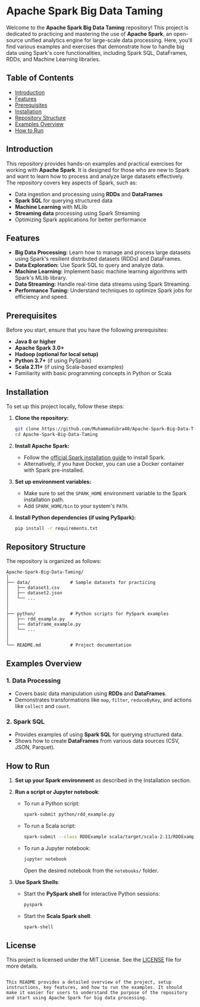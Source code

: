 # Apache Spark Big Data Taming

Welcome to the **Apache Spark Big Data Taming** repository! This project is dedicated to practicing and mastering the use of **Apache Spark**, an open-source unified analytics engine for large-scale data processing. Here, you'll find various examples and exercises that demonstrate how to handle big data using Spark's core functionalities, including Spark SQL, DataFrames, RDDs, and Machine Learning libraries.

## Table of Contents

- [Introduction](#introduction)
- [Features](#features)
- [Prerequisites](#prerequisites)
- [Installation](#installation)
- [Repository Structure](#repository-structure)
- [Examples Overview](#examples-overview)
- [How to Run](#how-to-run)

## Introduction

This repository provides hands-on examples and practical exercises for working with **Apache Spark**. It is designed for those who are new to Spark and want to learn how to process and analyze large datasets effectively. The repository covers key aspects of Spark, such as:

- Data ingestion and processing using **RDDs** and **DataFrames**
- **Spark SQL** for querying structured data
- **Machine Learning** with MLlib
- **Streaming data** processing using Spark Streaming
- Optimizing Spark applications for better performance

## Features

- **Big Data Processing:** Learn how to manage and process large datasets using Spark's resilient distributed datasets (RDDs) and DataFrames.
- **Data Exploration:** Use Spark SQL to query and analyze data.
- **Machine Learning:** Implement basic machine learning algorithms with Spark's MLlib library.
- **Data Streaming:** Handle real-time data streams using Spark Streaming.
- **Performance Tuning:** Understand techniques to optimize Spark jobs for efficiency and speed.

## Prerequisites

Before you start, ensure that you have the following prerequisites:

- **Java 8 or higher**
- **Apache Spark 3.0+**
- **Hadoop (optional for local setup)**
- **Python 3.7+** (if using PySpark)
- **Scala 2.11+** (if using Scala-based examples)
- Familiarity with basic programming concepts in Python or Scala

## Installation

To set up this project locally, follow these steps:

1. **Clone the repository:**
   ```bash
   git clone https://github.com/Muhammadibra40/Apache-Spark-Big-Data-Taming.git
   cd Apache-Spark-Big-Data-Taming
   ```

2. **Install Apache Spark:**
   - Follow the [official Spark installation guide](https://spark.apache.org/downloads.html) to install Spark.
   - Alternatively, if you have Docker, you can use a Docker container with Spark pre-installed.

3. **Set up environment variables:**
   - Make sure to set the `SPARK_HOME` environment variable to the Spark installation path.
   - Add `SPARK_HOME/bin` to your system's `PATH`.

4. **Install Python dependencies (if using PySpark):**
   ```bash
   pip install -r requirements.txt
   ```

## Repository Structure

The repository is organized as follows:

```
Apache-Spark-Big-Data-Taming/
│
├── data/               # Sample datasets for practicing
│   ├── dataset1.csv
│   ├── dataset2.json
│   └── ...
│
│
├── python/             # Python scripts for PySpark examples
│   ├── rdd_example.py
│   ├── dataframe_example.py
│   └── ...
│
│
└── README.md           # Project documentation
```

## Examples Overview

### 1. Data Processing
- Covers basic data manipulation using **RDDs** and **DataFrames**.
- Demonstrates transformations like `map`, `filter`, `reduceByKey`, and actions like `collect` and `count`.

### 2. Spark SQL
- Provides examples of using **Spark SQL** for querying structured data.
- Shows how to create **DataFrames** from various data sources (CSV, JSON, Parquet).

## How to Run

1. **Set up your Spark environment** as described in the Installation section.
2. **Run a script or Jupyter notebook**:
   - To run a Python script: 
     ```bash
     spark-submit python/rdd_example.py
     ```
   - To run a Scala script:
     ```bash
     spark-submit --class RDDExample scala/target/scala-2.11/RDDExample.jar
     ```
   - To run a Jupyter notebook:
     ```bash
     jupyter notebook
     ```
     Open the desired notebook from the `notebooks/` folder.

3. **Use Spark Shells**:
   - Start the **PySpark shell** for interactive Python sessions:
     ```bash
     pyspark
     ```
   - Start the **Scala Spark shell**:
     ```bash
     spark-shell
     ```

## License

This project is licensed under the MIT License. See the [LICENSE](LICENSE) file for more details.
```

This README provides a detailed overview of the project, setup instructions, key features, and how to run the examples. It should make it easier for users to understand the purpose of the repository and start using Apache Spark for big data processing.
